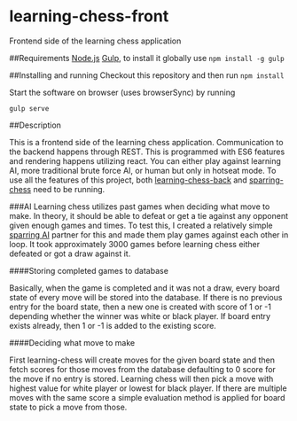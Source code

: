# learning-chess-front
Frontend side of the learning chess application

##Requirements
[Node.js](https://nodejs.org/en/)
[Gulp](http://gulpjs.com/), to install it globally use `npm install -g gulp`

##Installing and running
Checkout this repository and then run 
`npm install`

Start the software on browser (uses browserSync) by running

`gulp serve`

##Description

This is a frontend side of the learning chess application. Communication to the backend happens through REST.
This is programmed with ES6 features and rendering happens utilizing react. You can either play against learning AI,
more traditional brute force AI, or human but only in hotseat mode. To use all the features of this project, both
[learning-chess-back](https://github.com/Humakt83/learning-chess-back) and [sparring-chess](https://github.com/Humakt83/sparring-chess)
need to be running.

###AI
Learning chess utilizes past games when deciding what move to make. In theory, it should be able to defeat or get a tie against any
opponent given enough games and times. To test this, I created a relatively simple 
[sparring AI](https://github.com/Humakt83/sparring-chess) partner for this and made them play games against each other in loop. 
It took approximately 3000 games before learning chess either defeated or got a draw against it.

####Storing completed games to database

Basically, when the game is completed and it was not a draw, every board state of every move will be stored into the database. 
If there is no previous entry for the board state, then a new one is created with score of 1 or -1 depending whether the winner
was white or black player. If board entry exists already, then 1 or -1 is added to the existing score.

####Deciding what move to make

First learning-chess will create moves for the given board state and then fetch scores for those moves from the database defaulting
to 0 score for the move if no entry is stored. Learning chess will then pick a move with highest value for white player or lowest
for black player. If there are multiple moves with the same score a simple evaluation method is applied for board state to pick a 
move from those.
